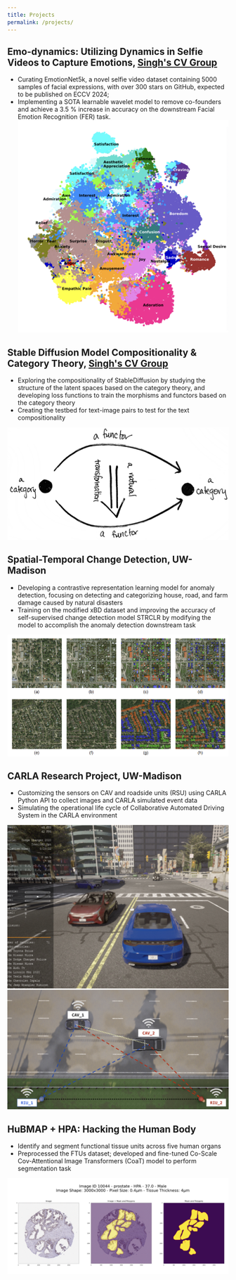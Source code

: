 ```yaml
---
title: Projects
permalink: /projects/
---
```


## Emo-dynamics: Utilizing Dynamics in Selfie Videos to Capture Emotions, [Singh's CV Group](https://www.biostat.wisc.edu/~vsingh/)
- Curating EmotionNet5k, a novel selfie video dataset containing 5000 samples of facial expressions, with over 300 stars on GitHub, expected to be published on ECCV 2024;
- Implementing a SOTA learnable wavelet model to remove co-founders and achieve a 3.5 % increase in accuracy on the downstream Facial Emotion Recognition (FER) task.
![image of xBD dataset](/assets/images/emotion.png "category theory")

## Stable Diffusion Model Compositionality & Category Theory, [Singh's CV Group](https://www.biostat.wisc.edu/~vsingh/)
- Exploring the compositionality of StableDiffusion by studying the structure of the latent spaces based on the 
category theory, and developing loss functions to train the morphisms and functors based on the category theory
- Creating the testbed for text-image pairs to test for the text compositionality

![image of xBD dataset](/assets/images/category_theory.jpg "category theory")

## Spatial-Temporal Change Detection, UW-Madison
- Developing a contrastive representation learning model for anomaly detection, focusing on detecting and categorizing house, road, and farm damage caused by natural disasters
- Training on the modified xBD dataset and improving the accuracy of self-supervised change detection model STRCLR by modifying the model to accomplish the anomaly detection downstream task

![image of xBD dataset](/assets/images/xBD1.png "xBD")

## CARLA Research Project, UW-Madison
- Customizing the sensors on CAV and roadside units (RSU) using CARLA Python API to collect images and 
CARLA simulated event data
- Simulating the operational life cycle of Collaborative Automated Driving System in the CARLA environment

![image of CARLA](/assets/images/CARLA1.png "CARLA")
![image of CARLA](/assets/images/CARLA2.png "CARLA")

## HuBMAP + HPA: Hacking the Human Body
- Identify and segment functional tissue units across five human organs
- Preprocessed the FTUs dataset; developed and fine-tuned Co-Scale Cov-Attentional Image Transformers (CoaT) model to perform segmentation task

![image of FTU dataset](/assets/images/FTU.png "FTU")
